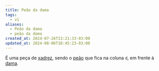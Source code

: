 ```yaml
---
title: Peão da dama
tags:
  - v1
aliases:
  - Peão da dama
  - peão da dama
created_at: 2024-07-26T13:21:33-03:00
updated_at: 2024-08-06T18:45:23-03:00
---
```


É uma peça de [xadrez](../../../../sementes/2024/07/2024-07-06-Xadrez.md), sendo o [peão](../06/Xadrez_Peao.md) que fica na coluna `d`, em frente à [dama](../07/2024-07-07-Dama_xadrez.md).
